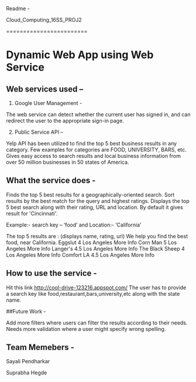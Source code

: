 Readme -

Cloud_Computing_16SS_PROJ2

========================

 

<snippet>

  <content>

# Dynamic Web App using Web Service

 

## Web services used –

 

1. Google User Management -

The web service can detect whether the current user has signed in, and can redirect the user to the appropriate sign-in page.

 

2. Public Service API –

Yelp API has been utilized to find the top 5 best business results in any category. Few examples for categories are FOOD, UNIVERSITY, BARS, etc. Gives easy access to search results and local business information from over 50 million businesses in 50 states of America.

 

## What the service does -

Finds the top 5 best results for a geographically-oriented search. Sort results by the best match for the query and highest ratings. Displays the top 5 best search along with their rating, URL and location.
By default it gives result for 'Cincinnati'.

Example:- search key – ‘food’ and Location:- ‘California’

The top 5 results are : (displays name, rating, url)
We help you find the best food, near California.
Eggslut 	4 	Los Angeles 	More Info
Corn Man 	5 	Los Angeles 	More Info
Langer's 	4.5 	Los Angeles 	More Info
The Black Sheep	4 	Los Angeles 	More Info
Comfort LA 	4.5 	Los Angeles 	More Info 

## How to use the service -

Hit this link http://cool-drive-123216.appspot.com/
The user has to provide a search key like food,restaurant,bars,university,etc along with the state name.
 

##Future Work -

Add more filters where users can filter the results according to their needs. Needs more validation where a user might specify wrong spelling.


## Team Memebers -

Sayali Pendharkar

Suprabha Hegde
